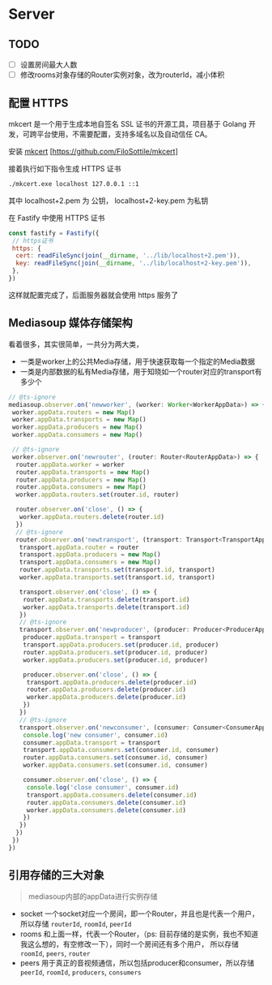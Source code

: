 # Server

## TODO

- [ ] 设置房间最大人数
- [ ] 修改rooms对象存储的Router实例对象，改为routerId，减小体积

## 配置 HTTPS

mkcert 是一个用于生成本地自签名 SSL 证书的开源工具，项目基于 Golang 开发，可跨平台使用，不需要配置，支持多域名以及自动信任 CA。

安装 [mkcert](https://github.com/FiloSottile/mkcert) [https://github.com/FiloSottile/mkcert]

接着执行如下指令生成 HTTPS 证书

```bash
./mkcert.exe localhost 127.0.0.1 ::1
```

其中 localhost+2.pem 为 公钥， localhost+2-key.pem 为私钥

在 Fastify 中使用 HTTPS 证书

```javascript
const fastify = Fastify({
 // https证书
 https: {
  cert: readFileSync(join(__dirname, '../lib/localhost+2.pem')),
  key: readFileSync(join(__dirname, '../lib/localhost+2-key.pem')),
 },
})
```

这样就配置完成了，后面服务器就会使用 https 服务了

## Mediasoup 媒体存储架构

看着很多，其实很简单，一共分为两大类，

- 一类是worker上的公共Media存储，用于快速获取每一个指定的Media数据
- 一类是内部数据的私有Media存储，用于知晓如一个router对应的transport有多少个

```typescript
// @ts-ignore
mediasoup.observer.on('newworker', (worker: Worker<WorkerAppData>) => {
 worker.appData.routers = new Map()
 worker.appData.transports = new Map()
 worker.appData.producers = new Map()
 worker.appData.consumers = new Map()

 // @ts-ignore
 worker.observer.on('newrouter', (router: Router<RouterAppData>) => {
  router.appData.worker = worker
  router.appData.transports = new Map()
  router.appData.producers = new Map()
  router.appData.consumers = new Map()
  worker.appData.routers.set(router.id, router)

  router.observer.on('close', () => {
   worker.appData.routers.delete(router.id)
  })
  // @ts-ignore
  router.observer.on('newtransport', (transport: Transport<TransportAppData>) => {
   transport.appData.router = router
   transport.appData.producers = new Map()
   transport.appData.consumers = new Map()
   router.appData.transports.set(transport.id, transport)
   worker.appData.transports.set(transport.id, transport)

   transport.observer.on('close', () => {
    router.appData.transports.delete(transport.id)
    worker.appData.transports.delete(transport.id)
   })
   // @ts-ignore
   transport.observer.on('newproducer', (producer: Producer<ProducerAppData>) => {
    producer.appData.transport = transport
    transport.appData.producers.set(producer.id, producer)
    router.appData.producers.set(producer.id, producer)
    worker.appData.producers.set(producer.id, producer)

    producer.observer.on('close', () => {
     transport.appData.producers.delete(producer.id)
     router.appData.producers.delete(producer.id)
     worker.appData.producers.delete(producer.id)
    })
   })
   // @ts-ignore
   transport.observer.on('newconsumer', (consumer: Consumer<ConsumerAppData>) => {
    console.log('new consumer', consumer.id)
    consumer.appData.transport = transport
    transport.appData.consumers.set(consumer.id, consumer)
    router.appData.consumers.set(consumer.id, consumer)
    worker.appData.consumers.set(consumer.id, consumer)

    consumer.observer.on('close', () => {
     console.log('close consumer', consumer.id)
     transport.appData.consumers.delete(consumer.id)
     router.appData.consumers.delete(consumer.id)
     worker.appData.consumers.delete(consumer.id)
    })
   })
  })
 })
})
```

## 引用存储的三大对象
>
> mediasoup内部的appData进行实例存储

- socket
  一个socket对应一个房间，即一个Router，并且也是代表一个用户，
  所以存储 `routerId`, `roomId`, `peerId`
- rooms
  和上面一样，代表一个Router，（ps: 目前存储的是实例，我也不知道我这么想的，有空修改一下），同时一个房间还有多个用户，
  所以存储 `roomId`, `peers`, `router`
- peers
  用于真正的音视频通信，所以包括producer和consumer，所以存储 `peerId`, `roomId`, `producers`, `consumers`
